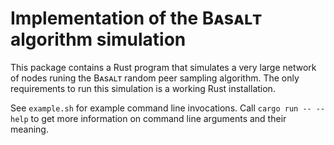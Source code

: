 # Implementation of the Bᴀsᴀʟᴛ algorithm simulation

This package contains a Rust program that simulates a very large network of nodes runing the Bᴀsᴀʟᴛ random peer sampling algorithm.
The only requirements to run this simulation is a working Rust installation.

See `example.sh` for example command line invocations.
Call `cargo run -- --help` to get more information on command line arguments and their meaning.
